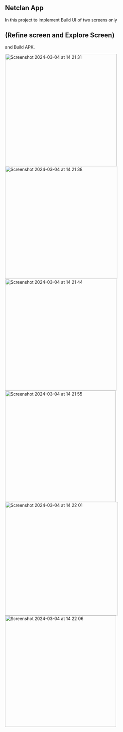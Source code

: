 
 ## Netclan App

In this project to implement Build UI of two screens only  
## (Refine screen and Explore Screen)
and Build APK.


<img width="367" alt="Screenshot 2024-03-04 at 14 21 31" src="https://github.com/Padmalochansahuu/NetclanApp/assets/139492000/d17bc8a6-dd9f-4133-af73-73836551a18e">


<img width="369" alt="Screenshot 2024-03-04 at 14 21 38" src="https://github.com/Padmalochansahuu/NetclanApp/assets/139492000/ccc77ade-aaa6-4315-986a-9d2d3c07032a">


<img width="366" alt="Screenshot 2024-03-04 at 14 21 44" src="https://github.com/Padmalochansahuu/NetclanApp/assets/139492000/354c35c4-0b1f-4136-a089-679de38bc2c1">


<img width="364" alt="Screenshot 2024-03-04 at 14 21 55" src="https://github.com/Padmalochansahuu/NetclanApp/assets/139492000/3ab227d8-4a30-4b17-9a3d-2ad4b929c04f">


<img width="371" alt="Screenshot 2024-03-04 at 14 22 01" src="https://github.com/Padmalochansahuu/NetclanApp/assets/139492000/99c9244d-42d0-4d72-9368-9d2bc0fb3e78">

<img width="365" alt="Screenshot 2024-03-04 at 14 22 06" src="https://github.com/Padmalochansahuu/NetclanApp/assets/139492000/b0ebc02c-b21c-4983-8bd0-6cd3aff9e6d2">


